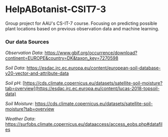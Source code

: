 # HelpABotanist-CSIT7-3
Group project for AAU's CS-IT-7 course. Focusing on predicting possible plant locations based on previous observation data and machine learning.

### Our data Sources
*Observation Data*: https://www.gbif.org/occurrence/download?continent=EUROPE&country=DK&taxon_key=7270598

*Soil Data*: https://esdac.jrc.ec.europa.eu/content/european-soil-database-v20-vector-and-attribute-data

*Soil pH*: [https://cds.climate.copernicus.eu/datasets/satellite-soil-moisture?tab=overview](https://esdac.jrc.ec.europa.eu/content/lucas-2018-topsoil-data)

*Soil Moisture*: https://cds.climate.copernicus.eu/datasets/satellite-soil-moisture?tab=overview

*Weather Data*: https://surfobs.climate.copernicus.eu/dataaccess/access_eobs.php#datafiles

